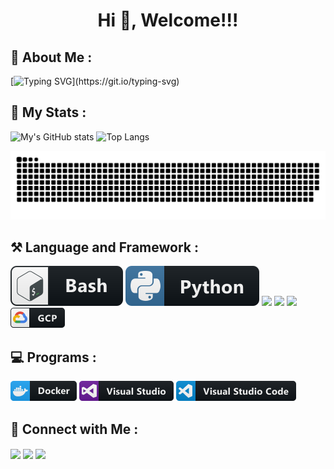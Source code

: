 
<h1 align="center">Hi 👋, Welcome!!!</h1>

 ## 📄 About Me :


[![Typing SVG](https://readme-typing-svg.demolab.com?font=Ubuntu+Mono&weight=600&size=22&duration=2000&pause=200&color=F7F7F7&background=000000&multiline=true&repeat=false&width=770&height=500&lines=%24+Hi%2C+My+name+is+Chalermdej+Lematavekul.;%24+Welcome+to+my+Github.;%24+Here+you+will+find+project+that+I+have+created.;%24+Currently%2C+I'm+working+toward+becoming+a+Data+Engineers.;+;%24+Please+have+a+look+around!;+;+;%24+Charlie(question%3D%22How+do+you+be+successful+in+life%3F%22);Processing...;Processing...;Processing...;%24+Answer+%3A+All+you+have+to+do+is+be+a+little+wiser+everyday.)](https://git.io/typing-svg)
 
## 🌟 My Stats :
![My's GitHub stats](https://github-readme-stats.vercel.app/api?username=chalermdej-l&show_icons=true&theme=vue&line_height=20&card_width=450) ![Top Langs](https://github-readme-stats.vercel.app/api/top-langs/?username=chalermdej-l&langs_count=8&layout=compact&exclude_repo=Portfolio,Chalermdej-l,Data_Enginner_2023_W4&theme=vue&card_width=370)

![snake gif](https://github.com/Chalermdej-l/Chalermdej-l/blob/output/github-contribution-grid-snake.svg) 
 <!-- For more icons please follow  https://github.com/MikeCodesDotNET/ColoredBadges -->
 
## ⚒ Language and Framework : 
  <img src="https://raw.githubusercontent.com/8bithemant/8bithemant/master/svg/dev/tools/bash.svg">  <img src="https://github.com/MikeCodesDotNET/ColoredBadges/blob/master/svg/dev/languages/python.svg">  <img src="https://img.shields.io/badge/Microsoft%20SQL%20Server-CC2927?style=for-the-badge&logo=microsoft%20sql%20server&logoColor=white"> <img src="https://github.com/MikeCodesDotNET/ColoredBadges/blob/master/png/dev/tools/powershell.png">  <img src="https://github.com/MikeCodesDotNET/ColoredBadges/blob/master/png/dev/services/azure.png">    <img src="https://github.com/MikeCodesDotNET/ColoredBadges/blob/master/png/dev/services/gcp.png"> 
 
 
 
 ## 💻 Programs : 
 <img src="https://github.com/MikeCodesDotNET/ColoredBadges/blob/master/png/dev/tools/docker.png"> <img src="https://github.com/MikeCodesDotNET/ColoredBadges/blob/master/png/dev/tools/visualstudio.png"> <img src="https://github.com/MikeCodesDotNET/ColoredBadges/blob/master/png/dev/tools/visualstudio_code.png">


 ## 🤝 Connect with Me : 
 <a href="https://www.linkedin.com/in/chalermdej-l/" target="blank"><img align="center" src="https://github.com/MikeCodesDotNET/ColoredBadges/blob/master/png/social/linkedin.png"  /></a>
<a href="https://join.skype.com/invite/y0TtNWVN0t3U" target="blank"><img align="center" src="https://github.com/MikeCodesDotNET/ColoredBadges/blob/master/png/social/skype.png" /></a> 
<a href="https://slack.com/app_redirect?channel=U04CPEJHN68/" target="blank"><img align="center" src="https://img.shields.io/badge/Slack-4A154B?style=for-the-badge&logo=slack&logoColor=white" /></a> 

